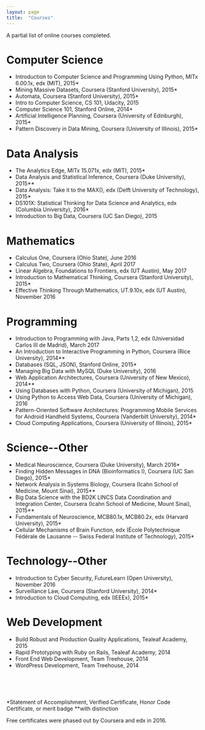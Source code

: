 ```yaml
---
layout: page
title:  "Courses"
---
```


A partial list of online courses completed.

# Computer Science

* Introduction to Computer Science and Programming Using Python, MITx 6.00.1x, edx (MIT), 2015*
* Mining Massive Datasets, Coursera (Stanford University), 2015*
* Automata, Coursera (Stanford University), 2015*
* Intro to Computer Science, CS 101, Udacity, 2015
* Computer Science 101, Stanford Online, 2014*
* Artificial Intelligence Planning, Coursera (University of Edinburgh), 2015*
* Pattern Discovery in Data Mining, Coursera (University of Illinois), 2015*

# Data Analysis

* The Analytics Edge, MITx 15.071x, edx (MIT), 2015*
* Data Analysis and Statistical Inference, Coursera (Duke University), 2015**
* Data Analysis: Take it to the MAX(), edx (Delft University of Technology), 2015*
* DS101X: Statistical Thinking for Data Science and Analytics, edx (Columbia University), 2016*
* Introduction to Big Data, Coursera (UC San Diego), 2015


# Mathematics

* Calculus One, Coursera (Ohio State), June 2016
* Calculus Two, Coursera (Ohio State), April 2017
* Linear Algebra, Foundations to Frontiers, edx (UT Austin), May 2017
* Introduction to Mathematical Thinking, Coursera (Stanford University), 2015*
* Effective Thinking Through Mathematics, UT.9.10x, edx (UT Austin), November 2016

# Programming

* Introduction to Programming with Java, Parts 1,2, edx (Universidad Carlos III de Madrid), March 2017
* An Introduction to Interactive Programming in Python, Coursera (Rice University), 2014**
* Databases (SQL, JSON), Stanford Online, 2015*
* Managing Big Data with MySQL (Duke University), 2016
* Web Application Architectures, Coursera (University of New Mexico), 2014**
* Using Databases with Python, Coursera (University of Michigan), 2015
* Using Python to Access Web Data, Coursera (University of Michigan), 2016
* Pattern-Oriented Software Architectures: Programming Mobile Services for Android Handheld Systems, Coursera (Vanderbilt University), 2014*
* Cloud Computing Applications, Coursera (University of Illinois), 2015*

# Science--Other

* Medical Neuroscience, Coursera (Duke University), March 2016*
* Finding Hidden Messages in DNA (Bioinformatics I), Coursera (UC San Diego), 2015*
* Network Analysis in Systems Biology, Coursera (Icahn School of Medicine, Mount Sinai), 2015**
* Big Data Science with the BD2K LINCS Data Coordination and Integration Center, Coursera (Icahn School of Medicine, Mount Sinai), 2015**
* Fundamentals of Neuroscience, MCB80.1x, MCB80.2x, edx (Harvard University), 2015*
* Cellular Mechanisms of Brain Function, edx (École Polytechnique Fédérale de Lausanne -- Swiss Federal Institute of Technology), 2015*

# Technology--Other

* Introduction to Cyber Security, FutureLearn (Open University), November 2016
* Surveillance Law, Coursera (Stanford University), 2014*
* Introduction to Cloud Computing, edx (IEEEx), 2015*

# Web Development

* Build Robust and Production Quality Applications, Tealeaf Academy, 2015
* Rapid Prototyping with Ruby on Rails, Tealeaf Academy, 2014
* Front End Web Development, Team Treehouse, 2014
* WordPress Development, Team Treehouse, 2014

<br/>
<br/>
<br/>

*Statement of Accomplishment, Verified Certificate, Honor Code Certificate, or merit badge
**with distinction

Free certificates were phased out by Coursera and edx in 2016.